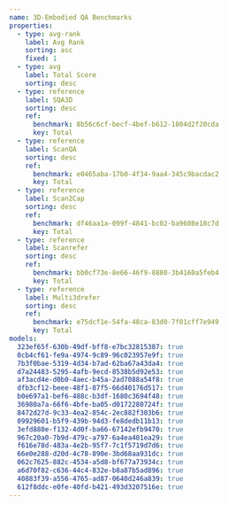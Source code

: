 ```yaml
---
name: 3D-Embodied QA Benchmarks
properties:
  - type: avg-rank
    label: Avg Rank
    sorting: asc
    fixed: 1
  - type: avg
    label: Total Score
    sorting: desc
  - type: reference
    label: SQA3D
    sorting: desc
    ref:
      benchmark: 8b56c6cf-becf-4bef-b612-1804d2f20cda
      key: Total
  - type: reference
    label: ScanQA
    sorting: desc
    ref:
      benchmark: e0465aba-17b0-4f34-9aa4-345c9bacdac2
      key: Total
  - type: reference
    label: Scan2Cap
    sorting: desc
    ref:
      benchmark: df46aa1a-099f-4841-bc02-ba9608e18c7d
      key: Total
  - type: reference
    label: Scanrefer
    sorting: desc
    ref:
      benchmark: bb0cf73e-8e66-46f9-8880-3b4160a5feb4
      key: Total
  - type: reference
    label: Multi3drefer
    sorting: desc
    ref:
      benchmark: e75dcf1e-54fa-48ca-83d0-7f01cff7e949
      key: Total
models:
  323ef65f-630b-49df-bff8-e7bc32815387: true
  0cb4cf61-fe9a-4974-9c89-96c023957e9f: true
  7b3f0bae-5319-4d34-b7ad-62ba67a43da4: true
  d7a24483-5295-4afb-9ecd-8538b5d92e53: true
  af3acd4e-d0b0-4aec-b45a-2ad7088a54f8: true
  dfb3cf12-beee-48f1-87f5-66d40176d517: true
  b0e697a1-bef6-488c-b3df-1680c3694f48: true
  36980a7a-66f6-4bfe-ba05-d0172280724f: true
  8472d27d-9c33-4ea2-854c-2ec882f303b6: true
  09929601-b5f9-439b-94d3-fe8dedb11b13: true
  3efd880e-f132-4d0f-ba66-67142efb9470: true
  967c20a0-7b9d-479c-a797-6a4ea401ea29: true
  f616e78d-483a-4e2b-95f7-7c1f5719d7d6: true
  66e0e288-d20d-4c78-890e-3bd68aa931dc: true
  062c7625-882c-4534-a5d8-bf677a73934c: true
  a6d70f82-c636-44c4-832e-b8a87b5ad896: true
  40883f39-a556-4765-ad87-0640d246a839: true
  612f8ddc-e0fe-40fd-b421-493d3207516e: true
---
```

